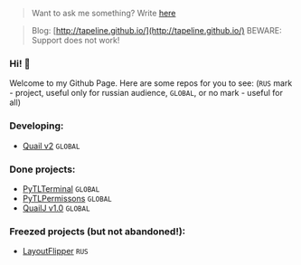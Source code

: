 > Want to ask me something? Write [here](https://github.com/Tapeline/Tapeline/issues/new)

> Blog: [http://tapeline.github.io/](http://tapeline.github.io/)
> BEWARE: Support does not work!



### Hi! 👋
Welcome to my Github Page. Here are some repos for you to see:
(`RUS` mark - project, useful only for russian audience,
`GLOBAL`, or no mark - useful for all)
### Developing:
- [Quail v2](http://github.com/Quail-Language/quail) `GLOBAL`

### Done projects:
- [PyTLTerminal](http://github.com/Tapeline/pytlterminal) `GLOBAL`
- [PyTLPermissons](http://github.com/Tapeline/pytlpermissions) `GLOBAL`
- [QuailJ v1.0](http://github.com/Tapeline/quark) `GLOBAL`

### Freezed projects (but not abandoned!):
- [LayoutFlipper](http://github.com/Tapeline/layoutflipper) `RUS`
